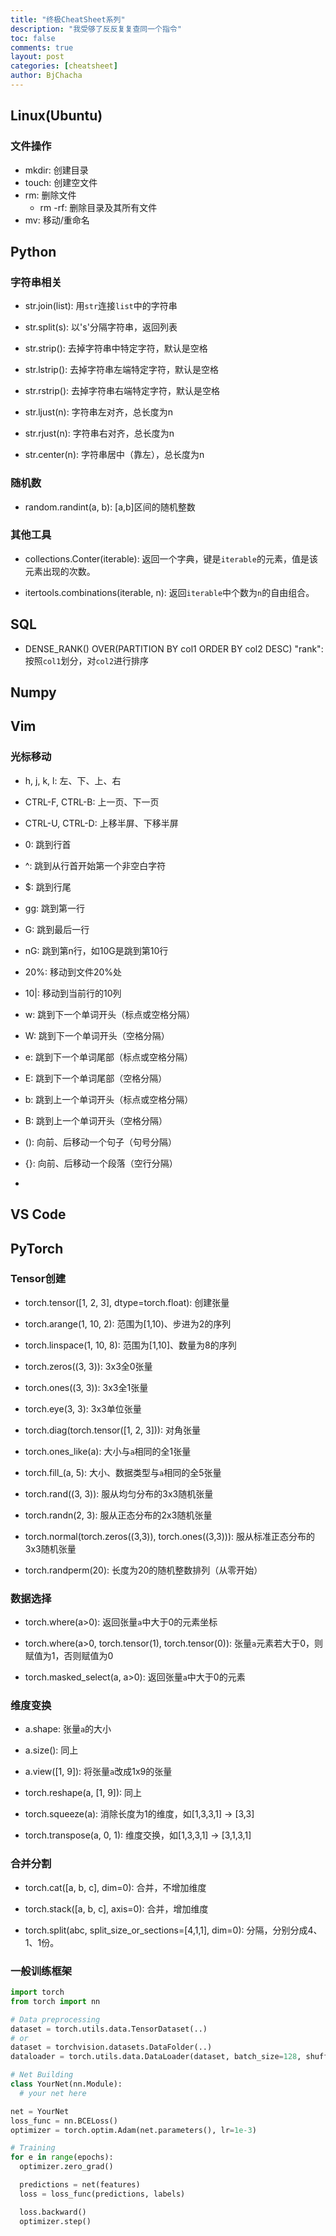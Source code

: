 ```yaml
---
title: "终极CheatSheet系列"
description: "我受够了反反复复查同一个指令"
toc: false
comments: true
layout: post
categories: [cheatsheet]
author: BjChacha
---
```


## Linux(Ubuntu) 

### 文件操作

- mkdir: 创建目录
- touch: 创建空文件
- rm: 删除文件
  - rm -rf: 删除目录及其所有文件
- mv: 移动/重命名

## Python

### 字符串相关

- str.join(list): 用`str`连接`list`中的字符串

- str.split(s): 以's'分隔字符串，返回列表

- str.strip(): 去掉字符串中特定字符，默认是空格

- str.lstrip(): 去掉字符串左端特定字符，默认是空格

- str.rstrip(): 去掉字符串右端特定字符，默认是空格

- str.ljust(n): 字符串左对齐，总长度为n

- str.rjust(n): 字符串右对齐，总长度为n

- str.center(n): 字符串居中（靠左），总长度为n

### 随机数

- random.randint(a, b): [a,b]区间的随机整数

### 其他工具

- collections.Conter(iterable): 返回一个字典，键是`iterable`的元素，值是该元素出现的次数。

- itertools.combinations(iterable, n): 返回`iterable`中个数为`n`的自由组合。


## SQL

- DENSE_RANK() OVER(PARTITION BY col1 ORDER BY col2 DESC) "rank": 按照`col1`划分，对`col2`进行排序

## Numpy

## Vim

### 光标移动

- h, j, k, l: 左、下、上、右

- CTRL-F, CTRL-B: 上一页、下一页

- CTRL-U, CTRL-D: 上移半屏、下移半屏

- 0: 跳到行首

- ^: 跳到从行首开始第一个非空白字符

- $: 跳到行尾

- gg: 跳到第一行

- G: 跳到最后一行

- nG: 跳到第n行，如10G是跳到第10行

- 20%: 移动到文件20%处

- 10|: 移动到当前行的10列

- w: 跳到下一个单词开头（标点或空格分隔）

- W: 跳到下一个单词开头（空格分隔）

- e: 跳到下一个单词尾部（标点或空格分隔）

- E: 跳到下一个单词尾部（空格分隔）

- b: 跳到上一个单词开头（标点或空格分隔）

- B: 跳到上一个单词开头（空格分隔）

- (): 向前、后移动一个句子（句号分隔）

- {}: 向前、后移动一个段落（空行分隔）

- 

## VS Code

## PyTorch

### Tensor创建

- torch.tensor([1, 2, 3], dtype=torch.float): 创建张量

- torch.arange(1, 10, 2): 范围为[1,10)、步进为2的序列

- torch.linspace(1, 10, 8): 范围为[1,10]、数量为8的序列

- torch.zeros((3, 3)): 3x3全0张量

- torch.ones((3, 3)): 3x3全1张量

- torch.eye(3, 3): 3x3单位张量

- torch.diag(torch.tensor([1, 2, 3])): 对角张量

- torch.ones_like(a): 大小与`a`相同的全1张量

- torch.fill_(a, 5): 大小、数据类型与`a`相同的全5张量

- torch.rand((3, 3)): 服从均匀分布的3x3随机张量

- torch.randn(2, 3): 服从正态分布的2x3随机张量

- torch.normal(torch.zeros((3,3)), torch.ones((3,3))): 服从标准正态分布的3x3随机张量

- torch.randperm(20): 长度为20的随机整数排列（从零开始）

### 数据选择

- torch.where(a>0): 返回张量`a`中大于0的元素坐标

- torch.where(a>0, torch.tensor(1), torch.tensor(0)): 张量`a`元素若大于0，则赋值为1，否则赋值为0

- torch.masked_select(a, a>0): 返回张量`a`中大于0的元素

### 维度变换

- a.shape: 张量`a`的大小

- a.size(): 同上

- a.view([1, 9]): 将张量`a`改成1x9的张量

- torch.reshape(a, [1, 9]): 同上

- torch.squeeze(a): 消除长度为1的维度，如[1,3,3,1] -> [3,3]

- torch.transpose(a, 0, 1): 维度交换，如[1,3,3,1] -> [3,1,3,1]

### 合并分割

- torch.cat([a, b, c], dim=0): 合并，不增加维度

- torch.stack([a, b, c], axis=0): 合并，增加维度

- torch.split(abc, split_size_or_sections=[4,1,1], dim=0): 分隔，分别分成4、1、1份。

### 一般训练框架

  ```python
  import torch
  from torch import nn

  # Data preprocessing
  dataset = torch.utils.data.TensorDataset(..)
  # or
  dataset = torchvision.datasets.DataFolder(..)
  dataloader = torch.utils.data.DataLoader(dataset, batch_size=128, shuffle=True, num_workers=2)

  # Net Building
  class YourNet(nn.Module):
    # your net here

  net = YourNet
  loss_func = nn.BCELoss()
  optimizer = torch.optim.Adam(net.parameters(), lr=1e-3)

  # Training
  for e in range(epochs):
    optimizer.zero_grad()

    predictions = net(features)
    loss = loss_func(predictions, labels)

    loss.backward()
    optimizer.step()
  ```


